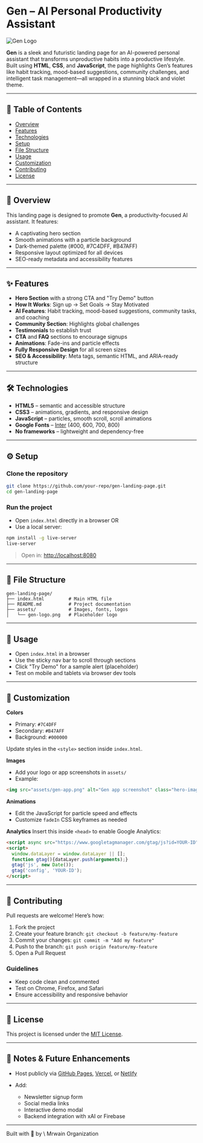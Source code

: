 # Gen – AI Personal Productivity Assistant

![Gen Logo](assets/gen-logo.png) <!-- Replace with actual logo file -->

**Gen** is a sleek and futuristic landing page for an AI-powered personal assistant that transforms unproductive habits into a productive lifestyle. Built using **HTML**, **CSS**, and **JavaScript**, the page highlights Gen’s features like habit tracking, mood-based suggestions, community challenges, and intelligent task management—all wrapped in a stunning black and violet theme.

---

## 🔗 Table of Contents

- [Overview](#overview)
- [Features](#features)
- [Technologies](#technologies)
- [Setup](#setup)
- [File Structure](#file-structure)
- [Usage](#usage)
- [Customization](#customization)
- [Contributing](#contributing)
- [License](#license)

---

## 🧠 Overview

This landing page is designed to promote **Gen**, a productivity-focused AI assistant. It features:

- A captivating hero section
- Smooth animations with a particle background
- Dark-themed palette (#000, #7C4DFF, #B47AFF)
- Responsive layout optimized for all devices
- SEO-ready metadata and accessibility features

---

## ✨ Features

- **Hero Section** with a strong CTA and "Try Demo" button  
- **How It Works**: Sign up → Set Goals → Stay Motivated  
- **AI Features**: Habit tracking, mood-based suggestions, community tasks, and coaching  
- **Community Section**: Highlights global challenges  
- **Testimonials** to establish trust  
- **CTA** and **FAQ** sections to encourage signups  
- **Animations**: Fade-ins and particle effects  
- **Fully Responsive Design** for all screen sizes  
- **SEO & Accessibility**: Meta tags, semantic HTML, and ARIA-ready structure

---

## 🛠️ Technologies

- **HTML5** – semantic and accessible structure  
- **CSS3** – animations, gradients, and responsive design  
- **JavaScript** – particles, smooth scroll, scroll animations  
- **Google Fonts** – [Inter](https://fonts.google.com/specimen/Inter) (400, 600, 700, 800)  
- **No frameworks** – lightweight and dependency-free

---

## ⚙️ Setup

### Clone the repository

```bash
git clone https://github.com/your-repo/gen-landing-page.git
cd gen-landing-page
````

### Run the project

* Open `index.html` directly in a browser
  OR
* Use a local server:

```bash
npm install -g live-server
live-server
```

> Open in: [http://localhost:8080](http://localhost:8080)

---

## 📁 File Structure

```
gen-landing-page/
├── index.html         # Main HTML file
├── README.md          # Project documentation
├── assets/            # Images, fonts, logos
│   └── gen-logo.png   # Placeholder logo
```

---

## 🚀 Usage

* Open `index.html` in a browser
* Use the sticky nav bar to scroll through sections
* Click "Try Demo" for a sample alert (placeholder)
* Test on mobile and tablets via browser dev tools

---

## 🎨 Customization

**Colors**

* Primary: `#7C4DFF`
* Secondary: `#B47AFF`
* Background: `#000000`

Update styles in the `<style>` section inside `index.html`.

**Images**

* Add your logo or app screenshots in `assets/`
* Example:

```html
<img src="assets/gen-app.png" alt="Gen app screenshot" class="hero-image" />
```

**Animations**

* Edit the JavaScript for particle speed and effects
* Customize `fadeIn` CSS keyframes as needed

**Analytics**
Insert this inside `<head>` to enable Google Analytics:

```html
<script async src="https://www.googletagmanager.com/gtag/js?id=YOUR-ID"></script>
<script>
  window.dataLayer = window.dataLayer || [];
  function gtag(){dataLayer.push(arguments);}
  gtag('js', new Date());
  gtag('config', 'YOUR-ID');
</script>
```

---

## 🤝 Contributing

Pull requests are welcome! Here’s how:

1. Fork the project
2. Create your feature branch: `git checkout -b feature/my-feature`
3. Commit your changes: `git commit -m "Add my feature"`
4. Push to the branch: `git push origin feature/my-feature`
5. Open a Pull Request

### Guidelines

* Keep code clean and commented
* Test on Chrome, Firefox, and Safari
* Ensure accessibility and responsive behavior

---

## 🪪 License

This project is licensed under the [MIT License](LICENSE).

---

## 🔮 Notes & Future Enhancements

* Host publicly via [GitHub Pages](https://pages.github.com/), [Vercel](https://vercel.com/), or [Netlify](https://www.netlify.com/)
* Add:

  * Newsletter signup form
  * Social media links
  * Interactive demo modal
  * Backend integration with xAI or Firebase

---

Built with 💜 by \ Mrwain Organization
